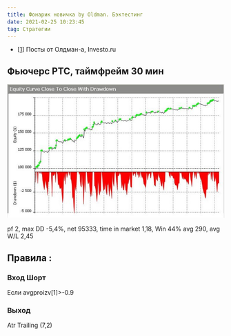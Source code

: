 ```yaml
---
title: Фонарик новичка by Oldman. Бэктестинг
date: 2021-02-25 10:23:45
tag: Стратегии
---
```



* <p>[<a href="https://club.investo.ru/viewtopic.php?f=14&t=122592&sid=97a0c13f647463bf27ea203794ecc24a">1</a>]        Посты от Олдман-а, Investo.ru </p>


## Фьючерс РТС, таймфрейм 30 мин

<img src="https://raw.githubusercontent.com/Ragve-hub/scribble/gh-pages/images/fonarik_backtest.jpg" alt="Фундаментальный анализ">

pf 2, max DD -5,4%, net 95333, time in market 1,18,
Win 44% avg 290, avg W/L 2,45

## Правила :

### Вход Шорт
Если avgproizv[1]>-0.9

### Выход
Atr Trailing (7,2)
